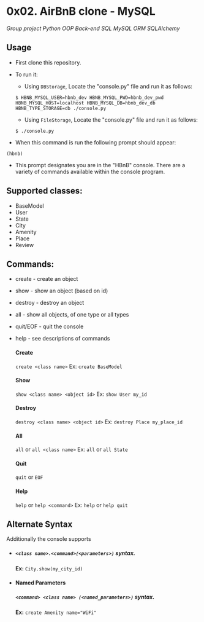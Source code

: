 # 0x02. AirBnB clone - MySQL
*Group project* *Python* *OOP* *Back-end* *SQL* *MySQL* *ORM* *SQLAlchemy*

## Usage
- First clone this repository.

- To run it:
  - Using `DBStorage`, Locate the "console.py" file and run it as follows:
  ```
  $ HBNB_MYSQL_USER=hbnb_dev HBNB_MYSQL_PWD=hbnb_dev_pwd HBNB_MYSQL_HOST=localhost HBNB_MYSQL_DB=hbnb_dev_db HBNB_TYPE_STORAGE=db ./console.py
  ```
  - Using `FileStorage`, Locate the "console.py" file and run it as follows:
  ```
  $ ./console.py
  ```
- When this command is run the following prompt should appear:
```
(hbnb)
```
- This prompt designates you are in the "HBnB" console. There are a variety of commands available within the console program.

## Supported classes:
* BaseModel
* User
* State
* City
* Amenity
* Place
* Review

## Commands:
* create - create an object
* show - show an object (based on id)
* destroy - destroy an object
* all - show all objects, of one type or all types
* quit/EOF - quit the console
* help - see descriptions of commands

  #### Create
  `create <class name>`
  Ex:
  `create BaseModel`

  #### Show
  `show <class name> <object id>`
  Ex:
  `show User my_id`

  #### Destroy
  `destroy <class name> <object id>`
  Ex:
  `destroy Place my_place_id`

  #### All
  `all` or `all <class name>`
  Ex:
  `all` or `all State`

  #### Quit
  `quit` or `EOF`

  #### Help
  `help` or `help <command>`
  Ex:
  `help` or `help quit`

## Alternate Syntax
Additionally the console supports 
- ##### `<class name>.<command>(<parameters>)` syntax.
  **Ex:** `City.show(my_city_id)`
- #### Named Parameters
  ##### `<command> <class name> (<named_parameters>)` syntax.
  **Ex:** `create Amenity name="WiFi"`